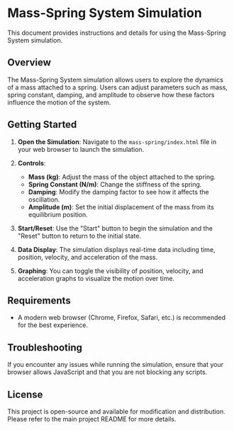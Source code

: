 # Mass-Spring System Simulation

This document provides instructions and details for using the Mass-Spring System simulation.

## Overview

The Mass-Spring System simulation allows users to explore the dynamics of a mass attached to a spring. Users can adjust parameters such as mass, spring constant, damping, and amplitude to observe how these factors influence the motion of the system.

## Getting Started

1. **Open the Simulation**: Navigate to the `mass-spring/index.html` file in your web browser to launch the simulation.

2. **Controls**: 
   - **Mass (kg)**: Adjust the mass of the object attached to the spring.
   - **Spring Constant (N/m)**: Change the stiffness of the spring.
   - **Damping**: Modify the damping factor to see how it affects the oscillation.
   - **Amplitude (m)**: Set the initial displacement of the mass from its equilibrium position.

3. **Start/Reset**: Use the "Start" button to begin the simulation and the "Reset" button to return to the initial state.

4. **Data Display**: The simulation displays real-time data including time, position, velocity, and acceleration of the mass.

5. **Graphing**: You can toggle the visibility of position, velocity, and acceleration graphs to visualize the motion over time.

## Requirements

- A modern web browser (Chrome, Firefox, Safari, etc.) is recommended for the best experience.

## Troubleshooting

If you encounter any issues while running the simulation, ensure that your browser allows JavaScript and that you are not blocking any scripts.

## License

This project is open-source and available for modification and distribution. Please refer to the main project README for more details.